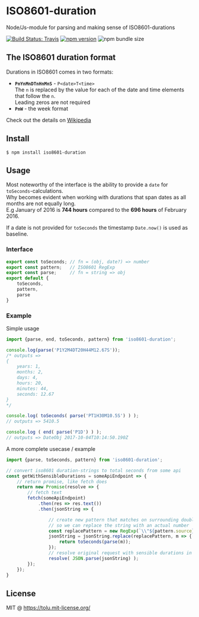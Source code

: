 # ISO8601-duration
Node/Js-module for parsing and making sense of ISO8601-durations

[![Build Status: Travis](https://img.shields.io/travis/tolu/ISO8601-duration/master.svg)][travis]
[![npm version](https://img.shields.io/npm/v/iso8601-duration.svg)][npm]
![npm bundle size][bundlephobia]

## The ISO8601 duration format

Durations in ISO8601 comes in two formats:
* **`PnYnMnDTnHnMnS`**  - `P<date>T<time>`  
  The `n` is replaced by the value for each of the date and time elements that follow the `n`.  
  Leading zeros are not required
* **`PnW`** - the week format


Check out the details on [Wikipedia](https://en.wikipedia.org/wiki/ISO_8601#Durations) 

## Install

```
$ npm install iso8601-duration
```

## Usage
Most noteworthy of the interface is the ability to provide a `date` for `toSeconds`-calculations.  
Why becomes evident when working with durations that span dates as all months are not equally long.  
E.g January of 2016 is **744 hours** compared to the **696 hours** of February 2016.  

If a date is not provided for `toSeconds` the timestamp `Date.now()` is used as baseline. 

### Interface

```js
export const toSeconds; // fn = (obj, date?) => number
export const pattern;   // ISO8601 RegExp
export const parse;     // fn = string => obj
export default {
	toSeconds,
	pattern,
	parse
}
```

### Example
Simple usage
```js
import {parse, end, toSeconds, pattern} from 'iso8601-duration';

console.log(parse('P1Y2M4DT20H44M12.67S'));
/* outputs =>
{
	years: 1,
	months: 2,
	days: 4,
	hours: 20,
	minutes: 44,
	seconds: 12.67
}
*/

console.log( toSeconds( parse('PT1H30M10.5S') ) );
// outputs => 5410.5

console.log ( end( parse('P1D') ) );
// outputs => DateObj 2017-10-04T10:14:50.190Z

```

A more complete usecase / example
```js
import {parse, toSeconds, pattern} from 'iso8601-duration';

// convert iso8601 duration-strings to total seconds from some api
const getWithSensibleDurations = someApiEndpoint => {
	// return promise, like fetch does
	return new Promise(resolve => {
		// fetch text
		fetch(someApiEndpoint)
			.then(res => res.text())
			.then(jsonString => {

				// create new pattern that matches on surrounding double-quotes
				// so we can replace the string with an actual number
				const replacePattern = new RegExp(`\\"${pattern.source}\\"`, 'g');
				jsonString = jsonString.replace(replacePattern, m => {
					return toSeconds(parse(m));
				});
				// resolve original request with sensible durations in object
				resolve( JSON.parse(jsonString) );
		});
	});
}

```


## License

MIT @ https://tolu.mit-license.org/

[travis]: https://travis-ci.org/tolu/ISO8601-duration "travis build status"
[npm]: https://www.npmjs.com/package/iso8601-duration "npm package"
[bundlephobia]: https://img.shields.io/bundlephobia/minzip/iso8601-duration